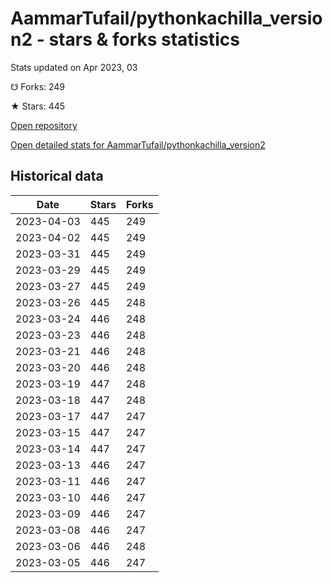 # AammarTufail/pythonkachilla_version2 - stars & forks statistics

Stats updated on Apr 2023, 03

☋ Forks: 249

★ Stars: 445

[Open repository](https://github.com/AammarTufail/pythonkachilla_version2)

[Open detailed stats for AammarTufail/pythonkachilla_version2](https://reviewgithub.com/rep/AammarTufail/pythonkachilla_version2)

## Historical data
| Date | Stars | Forks |
|------|-------|-------|
| 2023-04-03 | 445 | 249 | 
| 2023-04-02 | 445 | 249 | 
| 2023-03-31 | 445 | 249 | 
| 2023-03-29 | 445 | 249 | 
| 2023-03-27 | 445 | 249 | 
| 2023-03-26 | 445 | 248 | 
| 2023-03-24 | 446 | 248 | 
| 2023-03-23 | 446 | 248 | 
| 2023-03-21 | 446 | 248 | 
| 2023-03-20 | 446 | 248 | 
| 2023-03-19 | 447 | 248 | 
| 2023-03-18 | 447 | 248 | 
| 2023-03-17 | 447 | 247 | 
| 2023-03-15 | 447 | 247 | 
| 2023-03-14 | 447 | 247 | 
| 2023-03-13 | 446 | 247 | 
| 2023-03-11 | 446 | 247 | 
| 2023-03-10 | 446 | 247 | 
| 2023-03-09 | 446 | 247 | 
| 2023-03-08 | 446 | 247 | 
| 2023-03-06 | 446 | 248 | 
| 2023-03-05 | 446 | 247 | 

